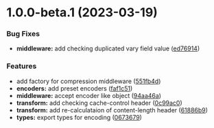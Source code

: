 # 1.0.0-beta.1 (2023-03-19)


### Bug Fixes

* **middleware:** add checking duplicated vary field value ([ed76914](https://github.com/httpland/compression-middleware/commit/ed76914b2bb459e49edfbf0b9096b2740e4c8e7a))


### Features

* add factory for compression middleware ([551fb4d](https://github.com/httpland/compression-middleware/commit/551fb4d3d5979b6c1c89efff7b5e7da5a3f60523))
* **encoders:** add preset encoders ([faf1c51](https://github.com/httpland/compression-middleware/commit/faf1c51549c75ac16b1658693f7a7d68c300e74f))
* **middleware:** accept encoder like object ([94aa46a](https://github.com/httpland/compression-middleware/commit/94aa46a9f74cc69534ed802616125f5e2486376e))
* **transform:** add checking cache-control header ([0c99ac0](https://github.com/httpland/compression-middleware/commit/0c99ac0cd7175f5b0fc086c597a431730bc05a59))
* **transform:** add re-calculataion of content-length header ([61886b9](https://github.com/httpland/compression-middleware/commit/61886b9b1386f3c33c388873852bd291ab0653a2))
* **types:** export types for encoding ([0673679](https://github.com/httpland/compression-middleware/commit/06736794ea43160071b309d46c71f72fe384830a))
